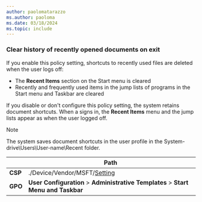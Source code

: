 ```yaml
---
author: paolomatarazzo
ms.author: paoloma
ms.date: 03/18/2024
ms.topic: include
---
```


### Clear history of recently opened documents on exit

If you enable this policy setting, shortcuts to recently used files are deleted when the user logs off:

- The **Recent Items** section on the Start menu is cleared
- Recently and frequently used items in the jump lists of programs in the Start menu and Taskbar are cleared

If you disable or don't configure this policy setting, the system retains document shortcuts. When a signs in, the **Recent Items** menu and the jump lists appear as when the user logged off.

> [!NOTE]
> The system saves document shortcuts in the user profile in the System-drive\Users\User-name\Recent folder.

|  | Path |
|--|--|
| **CSP** | ./Device/Vendor/MSFT/[Setting]() |
| **GPO** | **User Configuration** > **Administrative Templates** > **Start Menu and Taskbar** |
